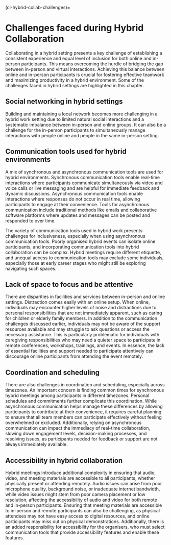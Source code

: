 (cl-hybrid-collab-challenges)=
# Challenges faced during Hybrid Collaboration

Collaborating in a hybrid setting presents a key challenge of establishing a consistent experience and equal level of inclusion for both online and in-person participants. 
This means overcoming the hurdle of bridging the gap between in-person and virtual interactions. 
Achieving this balance between online and in-person participants is crucial for fostering effective teamwork and maximizing productivity in a hybrid environment.
Some of the challenges faced in hybrid settings are highlighted in this chapter.

## Social networking in hybrid settings

Building and maintaining a local network becomes more challenging in a hybrid work setting due to limited natural social interactions and a systematic imbalance between in-person and online groups. 
It can also be a challenge for the in-person participants to simultaneously manage interactions with people online and people in the same in-person setting.

## Communication tools used for hybrid environments
A mix of synchronous and asynchronous communication tools are used for hybrid environments.
Synchronous communication tools enable real-time interactions where participants communicate simultaneously via video and voice calls or live messaging and are helpful for immediate feedback and dynamic discussions.
Asynchronous communication tools enable interactions where responses do not occur in real time, allowing participants to engage at their convenience. 
Tools for asynchronous communication include traditional methods like emails and collaborative software platforms where updates and messages can be posted and responded to over time.

The variety of communication tools used in hybrid work presents challenges for inclusiveness, especially when using asynchronous communication tools.
Poorly organised hybrid events can isolate online participants, and incorporating communication tools into hybrid collaboration can be complex.
Hybrid meetings require different etiquette, and unequal access to communication tools may exclude some individuals, especially those at early career stages who might still be exploring navigating such spaces.

## Lack of space to focus and be attentive
There are disparities in facilities and services between in-person and online settings.
Distraction comes easily with an online setup.
When online, individuals may encounter higher levels of noise and distractions due to personal responsibilities that are not immediately apparent, such as caring for children or elderly family members. 
In addition to the communication challenges discussed earlier, individuals may not be aware of the support resources available and may struggle to ask questions or access the necessary assistance.
This is particularly problematic for individuals with caregiving responsibilities who may need a quieter space to participate in remote conferences, workshops, trainings, and events. 
In essence, the lack of essential facilities and support needed to participate attentively can discourage online participants from attending the event remotely.

## Coordination and scheduling
There are also challenges in coordination and scheduling, especially across timezones.
An important concern is finding common times for synchronous hybrid meetings among participants in different timezones.
Personal schedules and commitments further complicate this coordination.
While asynchronous communication helps manage these differences by allowing participants to contribute at their convenience, it requires careful planning to ensure that all team members can participate effectively without feeling overwhelmed or excluded.
Additionally, relying on asynchronous communication can impact the immediacy of real-time collaboration, slowing down engagement levels, decision-making processes, and resolving issues, as participants needed for feedback or support are not always immediately available.

## Accessibility in hybrid collaboration
Hybrid meetings introduce additional complexity in ensuring that audio, video, and meeting materials are accessible to all participants, whether physically present or attending remotely.
Audio issues can arise from poor microphone quality, background noise, or inadequate internet bandwidth, while video issues might stem from poor camera placement or low resolution, affecting the accessibility of audio and video for both remote and in-person participants.
Ensuring that meeting materials are accessible to in-person and remote participants can also be challenging, as physical attendees may not have easy access to digital resources, and online participants may miss out on physical demonstrations.
Additionally, there is an added responsibility for accessibility for the organisers, who must select communication tools that provide accessibility features and enable these features.
